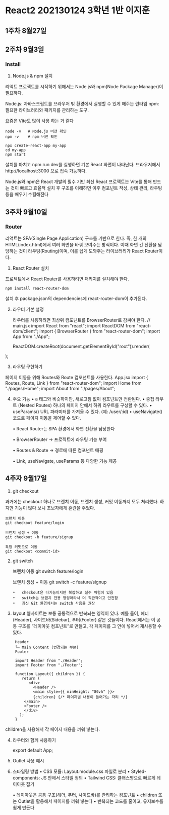 # React2 202130124 3학년 1반 이지훈
 
## 1주차 8월27일


## 2주차 9월3일
### Install
1. Node.js & npm 설치

리액트 프로젝트를 시작하기 위해서는 Node.js와 npm(Node Package Manager)이 필요하다.

Node.js: 자바스크립트를 브라우저 밖 환경에서 실행할 수 있게 해주는 런타임
npm: 필요한 라이브러리와 패키지를 관리하는 도구.

요즘은 Vite도 많이 사용 하는 거 같다

    node -v   # Node.js 버전 확인
    npm -v    # npm 버전 확인

    npx create-react-app my-app
    cd my-app
    npm start

설치를 마치고 npm run dev를 실행하면 기본 React 화면이 나타난다.
브라우저에서 http://localhost:3000 으로 접속 가능하다.

Node.js와 npm은 React 개발의 필수 기반
최신 React 프로젝트는 Vite를 통해 만드는 것이 빠르고 효율적
설치 후 구조를 이해하면 이후 컴포넌트 작성, 상태 관리, 라우팅 등을 배우기 수월해진다

## 3주차 9월10일
### Router

리액트는 SPA(Single Page Application) 구조를 기반으로 한다.
즉, 한 개의 HTML(index.html)에서 여러 화면을 바꿔 보여주는 방식이다.
이때 화면 간 전환을 담당하는 것이 라우팅(Routing)이며, 이를 쉽게 도와주는 라이브러리가 React Router이다.

1. React Router 설치

프로젝트에서 React Router를 사용하려면 패키지를 설치해야 한다.

    npm install react-router-dom
설치 후 package.json의 dependencies에 react-router-dom이 추가된다.

2. 라우터 기본 설정

    라우터를 사용하려면 최상위 컴포넌트를 BrowserRouter로 감싸야 한다.
// main.jsx
import React from "react";
import ReactDOM from "react-dom/client";
import { BrowserRouter } from "react-router-dom";
import App from "./App";

    ReactDOM.createRoot(document.getElementById("root")).render(
  <BrowserRouter>
    <App />
  </BrowserRouter>
);

3. 라우팅 구현하기

페이지 이동을 위해 Routes와 Route 컴포넌트를 사용한다.
    App.jsx
    import { Routes, Route, Link } from "react-router-dom";
    import Home from "./pages/Home";
    import About from "./pages/About";

4. 주요 기능
	•	<Link>
a 태그와 비슷하지만, 새로고침 없이 컴포넌트만 전환된다.
	•	중첩 라우트 (Nested Routes)
하나의 페이지 안에서 하위 라우트를 구성할 수 있다.
	•	useParams()
URL 파라미터를 가져올 수 있다. (예: /user/:id)
	•	useNavigate()
코드로 페이지 이동을 제어할 수 있다.


	•	React Router는 SPA 환경에서 화면 전환을 담당한다

	•	BrowserRouter → 프로젝트에 라우팅 기능 부여

	•	Routes & Route → 경로에 따른 컴포넌트 매핑

	•	Link, useNavigate, useParams 등 다양한 기능 제공

## 4주자 9월17일

1. git checkout

과거에는 checkout 하나로 브랜치 이동, 브랜치 생성, 커밋 이동까지 모두 처리했다.
하지만 기능이 많다 보니 초보자에게 혼란을 주었다.

    브랜치 이동
    git checkout feature/login

    브랜치 생성 + 이동
    git checkout -b feature/signup

    특정 커밋으로 이동
    git checkout <commit-id>

 2. git switch

    브랜치 이동
    git switch feature/login

    브랜치 생성 + 이동
    git switch -c feature/signup

        •	checkout은 다기능이지만 복잡하고 실수 위험이 있음
	    •	switch는 브랜치 전용 명령어라서 더 직관적이고 안전함
	    •	최신 Git 환경에서는 switch 사용을 권장


3. layout
웹사이트는 보통 공통적으로 반복되는 영역이 있다.
예를 들어, 헤더(Header), 사이드바(Sidebar), 푸터(Footer) 같은 것들이다.
React에서는 이 공통 구조를 “레이아웃 컴포넌트”로 만들고, 각 페이지를 그 안에 넣어서 재사용할 수 있다.

        Header
        └─ Main Content (변경되는 부분)
        Footer

        import Header from "./Header";
        import Footer from "./Footer";

        function Layout({ children }) {
           return (
              <div>
                <Header />
                <main style={{ minHeight: "80vh" }}>
                {children} {/* 페이지별 내용이 들어가는 자리 */}
            </main>
            <Footer />
            </div>
          );
        }

children을 사용해서 각 페이지 내용을 끼워 넣는다.

4. 라우터와 함께 사용하기

    <!-- // App.jsx
    import { Routes, Route } from "react-router-dom";
    import Layout from "./components/Layout";
    import Home from "./pages/Home";
    import About from "./pages/About";

    function App() {
        return (
            <Routes>
                {/* Layout을 공통으로 적용 */}
                <Route path="/" element={<Layout />}>
                    <Route index element={<Home />} />
                    <Route path="about" element={<About />} />
            </Route>
        </Routes>
    );
    } -->

    export default App;

5. Outlet 사용 예시
<!-- 
    // Layout.jsx
    import { Outlet } from "react-router-dom";
    import Header from "./Header";
    import Footer from "./Footer";

    function Layout() {
        return (
            <div>
                <Header />
                <main>
                    <Outlet /> {/* 라우터에서 지정된 페이지가 들어옴 */}
                </main>
            <Footer />
        </div>
        );
    }

    export default Layout; -->

6. 스타일링 방법
	•	CSS 모듈: Layout.module.css 파일로 분리
	•	Styled-components: JS 안에서 스타일 정의
	•	Tailwind CSS: 클래스명으로 빠르게 레이아웃 잡기

    •	레이아웃은 공통 구조(헤더, 푸터, 사이드바)를 관리하는 컴포넌트
	•	children 또는 Outlet을 활용해서 페이지를 끼워 넣는다
	•	반복되는 코드를 줄이고, 유지보수를 쉽게 만든다
